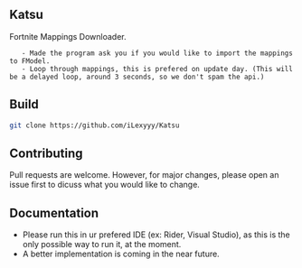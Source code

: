 ## Katsu




Fortnite Mappings Downloader.

```Improved Changes:
   - Made the program ask you if you would like to import the mappings to FModel.
   - Loop through mappings, this is prefered on update day. (This will be a delayed loop, around 3 seconds, so we don't spam the api.)
```

## Build

```bash
git clone https://github.com/iLexyyy/Katsu
```

## Contributing
Pull requests are welcome. However, for major changes, please open an issue first to dicuss what you would like to change.

## Documentation

- Please run this in ur prefered IDE (ex: Rider, Visual Studio), as this is the only possible way to run it, at the moment.
- A better implementation is coming in the near future.

